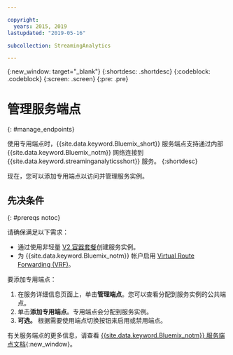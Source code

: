 ```yaml
---

copyright:
  years: 2015, 2019
lastupdated: "2019-05-16"

subcollection: StreamingAnalytics

---
```


<!-- Attribute definitions -->
{:new_window: target="_blank"}
{:shortdesc: .shortdesc}
{:codeblock: .codeblock}
{:screen: .screen}
{:pre: .pre}

# 管理服务端点
{: #manage_endpoints}

使用专用端点时，{{site.data.keyword.Bluemix_short}} 服务端点支持通过内部 {{site.data.keyword.Bluemix_notm}} 网络连接到 {{site.data.keyword.streaminganalyticsshort}} 服务。
{:shortdesc}

现在，您可以添加专用端点以访问并管理服务实例。

## 先决条件
{: #prereqs notoc}

请确保满足以下需求：
- 通过使用非轻量 [V2 容器套餐](/docs/services/StreamingAnalytics?topic=StreamingAnalytics-service_plans#service_plans)创建服务实例。
- 为 {{site.data.keyword.Bluemix_notm}} 帐户启用 [Virtual Route Forwarding (VRF)](/docs/infrastructure/direct-link?topic=direct-link-overview-of-virtual-routing-and-forwarding-vrf-on-ibm-cloud#overview-of-virtual-routing-and-forwarding-vrf-on-ibm-cloud)。


要添加专用端点：

1. 在服务详细信息页面上，单击**管理端点**。您可以查看分配到服务实例的公共端点。
2. 单击**添加专用端点**。专用端点会分配到服务实例。
3. **可选。** 根据需要使用端点切换按钮来启用或禁用端点。


有关服务端点的更多信息，请查看 [{{site.data.keyword.Bluemix_notm}} 服务端点文档](/docs/services/service-endpoint?topic=service-endpoint-about#about){:new_window}。
